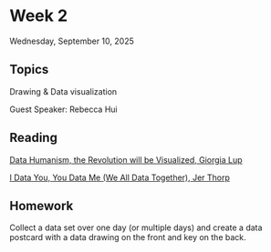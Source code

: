 # Week 2

Wednesday, September 10, 2025

## Topics

Drawing & Data visualization

Guest Speaker: Rebecca Hui

## Reading

[Data Humanism, the Revolution will be Visualized, Giorgia Lup](https://giorgialupi.com/data-humanism-my-manifesto-for-a-new-data-wold)

[I Data You, You Data Me (We All Data Together), Jer Thorp](readings/I_Data.pdf)

## Homework

Collect a data set over one day (or multiple days) and create a data postcard with a data drawing on the front and key on the back.
